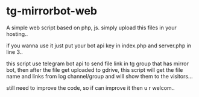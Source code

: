 # tg-mirrorbot-web
A simple web script based on php, js.
simply upload this files in your hosting..

if you wanna use it just put your bot api key in index.php and server.php in line 3..

this script use telegram bot api to send file link in tg group that has mirror bot, 
then after the file get uploaded to gdrive, this script will get the file name and links from log channel/group and will show them to the visitors...

still need to improve the code, so if can improve it then u r welcom..
